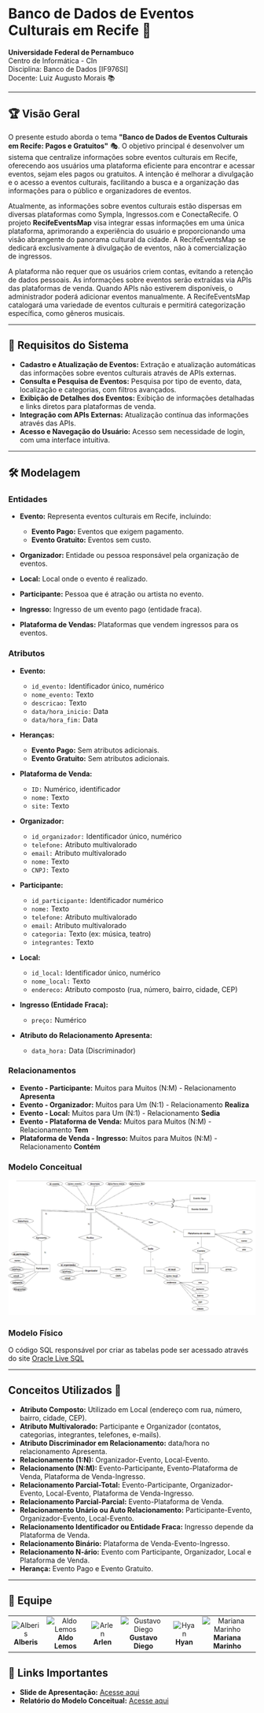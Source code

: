 # Banco de Dados de Eventos Culturais em Recife 🎉

**Universidade Federal de Pernambuco**  
Centro de Informática - CIn  
Disciplina: Banco de Dados [IF976SI]  
Docente: Luiz Augusto Morais 📚  

---

## 🏆 Visão Geral

O presente estudo aborda o tema **"Banco de Dados de Eventos Culturais em Recife: Pagos e Gratuitos"** 🎭. O objetivo principal é desenvolver um sistema que centralize informações sobre eventos culturais em Recife, oferecendo aos usuários uma plataforma eficiente para encontrar e acessar eventos, sejam eles pagos ou gratuitos. A intenção é melhorar a divulgação e o acesso a eventos culturais, facilitando a busca e a organização das informações para o público e organizadores de eventos.

Atualmente, as informações sobre eventos culturais estão dispersas em diversas plataformas como Sympla, Ingressos.com e ConectaRecife. O projeto **RecifeEventsMap** visa integrar essas informações em uma única plataforma, aprimorando a experiência do usuário e proporcionando uma visão abrangente do panorama cultural da cidade. A RecifeEventsMap se dedicará exclusivamente à divulgação de eventos, não à comercialização de ingressos.

A plataforma não requer que os usuários criem contas, evitando a retenção de dados pessoais. As informações sobre eventos serão extraídas via APIs das plataformas de venda. Quando APIs não estiverem disponíveis, o administrador poderá adicionar eventos manualmente. A RecifeEventsMap catalogará uma variedade de eventos culturais e permitirá categorização específica, como gêneros musicais. 

---

## 📝 Requisitos do Sistema

- **Cadastro e Atualização de Eventos:** Extração e atualização automáticas das informações sobre eventos culturais através de APIs externas.
- **Consulta e Pesquisa de Eventos:** Pesquisa por tipo de evento, data, localização e categorias, com filtros avançados.
- **Exibição de Detalhes dos Eventos:** Exibição de informações detalhadas e links diretos para plataformas de venda.
- **Integração com APIs Externas:** Atualização contínua das informações através das APIs.
- **Acesso e Navegação do Usuário:** Acesso sem necessidade de login, com uma interface intuitiva.

---

## 🛠️ Modelagem

### Entidades

- **Evento:** Representa eventos culturais em Recife, incluindo:
  - **Evento Pago:** Eventos que exigem pagamento.
  - **Evento Gratuito:** Eventos sem custo.

- **Organizador:** Entidade ou pessoa responsável pela organização de eventos.

- **Local:** Local onde o evento é realizado.

- **Participante:** Pessoa que é atração ou artista no evento.

- **Ingresso:** Ingresso de um evento pago (entidade fraca).

- **Plataforma de Vendas:** Plataformas que vendem ingressos para os eventos.

### Atributos

- **Evento:**
  - `id_evento:` Identificador único, numérico
  - `nome_evento:` Texto
  - `descricao:` Texto
  - `data/hora_inicio:` Data
  - `data/hora_fim:` Data

- **Heranças:**
  - **Evento Pago:** Sem atributos adicionais.
  - **Evento Gratuito:** Sem atributos adicionais.

- **Plataforma de Venda:**
  - `ID:` Numérico, identificador
  - `nome:` Texto
  - `site:` Texto

- **Organizador:**
  - `id_organizador:` Identificador único, numérico
  - `telefone:` Atributo multivalorado
  - `email:` Atributo multivalorado
  - `nome:` Texto
  - `CNPJ:` Texto

- **Participante:**
  - `id_participante:` Identificador numérico
  - `nome:` Texto
  - `telefone:` Atributo multivalorado
  - `email:` Atributo multivalorado
  - `categoria:` Texto (ex: música, teatro)
  - `integrantes:` Texto

- **Local:**
  - `id_local:` Identificador único, numérico
  - `nome_local:` Texto
  - `endereco:` Atributo composto (rua, número, bairro, cidade, CEP)

- **Ingresso (Entidade Fraca):**
  - `preço:` Numérico

- **Atributo do Relacionamento Apresenta:**
  - `data_hora:` Data (Discriminador)

### Relacionamentos

- **Evento - Participante:** Muitos para Muitos (N:M) - Relacionamento **Apresenta**
- **Evento - Organizador:** Muitos para Um (N:1) - Relacionamento **Realiza**
- **Evento - Local:** Muitos para Um (N:1) - Relacionamento **Sedia**
- **Evento - Plataforma de Venda:** Muitos para Muitos (N:M) - Relacionamento **Tem**
- **Plataforma de Venda - Ingresso:** Muitos para Muitos (N:M) - Relacionamento **Contém**

### Modelo Conceitual

![Modelo Conceitual](https://github.com/GustavoDiego/Banco-de-dados/blob/readd-names/projeto_conceitual/mdconceitual.png?raw=true)

### Modelo Físico
O código SQL responsável por criar as tabelas pode ser acessado através do site [Oracle Live SQL](https://livesql.oracle.com/ords/f?p=590:43:104094359396750:::::&success_msg=U2NyaXB0ICZxdW90O0JhbmNvIGRlIGRhZG9zIC0gUHJvamV0byBGw61zaWNvJnF1.,b3Q7IHNhdmVkLg%2F6-mzTYrFIn8SigCACBvookAsPelfLA5GX1b5SG9pjintZGtAR56sosCdJfDKbf0DPD3hU4mSXqVmsAutmKHfSA)

---

## Conceitos Utilizados 🧠

- **Atributo Composto:** Utilizado em Local (endereço com rua, número, bairro, cidade, CEP).
- **Atributo Multivalorado:** Participante e Organizador (contatos, categorias, integrantes, telefones, e-mails).
- **Atributo Discriminador em Relacionamento:** data/hora no relacionamento Apresenta.
- **Relacionamento (1:N):** Organizador-Evento, Local-Evento.
- **Relacionamento (N:M):** Evento-Participante, Evento-Plataforma de Venda, Plataforma de Venda-Ingresso.
- **Relacionamento Parcial-Total:** Evento-Participante, Organizador-Evento, Local-Evento, Plataforma de Venda-Ingresso.
- **Relacionamento Parcial-Parcial:** Evento-Plataforma de Venda.
- **Relacionamento Unário ou Auto Relacionamento:** Participante-Evento, Organizador-Evento, Local-Evento.
- **Relacionamento Identificador ou Entidade Fraca:** Ingresso depende da Plataforma de Venda.
- **Relacionamento Binário:** Plataforma de Venda-Evento-Ingresso.
- **Relacionamento N-ário:** Evento com Participante, Organizador, Local e Plataforma de Venda.
- **Herança:** Evento Pago e Evento Gratuito.

---

## 📸 Equipe

<table>
  <tr>
    <td align="center">
      <img src="https://avatars.githubusercontent.com/u/131917608?v=4" width="100px;" alt="Alberis"/><br />
      <b>Alberis</b><br />
    </td>
    <td align="center">
      <img src="https://avatars.githubusercontent.com/u/131917694?v=4" width="100px;" alt="Aldo Lemos"/><br />
      <b>Aldo Lemos</b><br />
    </td>
    <td align="center">
      <img src="https://avatars.githubusercontent.com/u/106412379?v=4" width="100px;" alt="Arlen"/><br />
      <b>Arlen</b><br />
    </td>
    <td align="center">
      <img src="https://avatars.githubusercontent.com/u/121072900?v=4" width="100px;" alt="Gustavo Diego"/><br />
      <b>Gustavo Diego</b><br />
       <td align="center">
      <img src="https://avatars.githubusercontent.com/u/131627751?v=4" width="100px;" alt="Hyan"/><br />
      <b>Hyan</b><br />
    </td>
    </td>
    <td align="center">
      <img src="https://avatars.githubusercontent.com/u/83255127?v=4" width="100px;" alt="Mariana Marinho"/><br />
      <b>Mariana Marinho</b><br />
    </td>
  </tr>
</table>

## 📄 Links Importantes

- **Slide de Apresentação:** [Acesse aqui](https://www.canva.com/design/DAGMZI-XY9w/ASRnqxPsQrhEXTYASQycgA/edit)
- **Relatório do Modelo Conceitual:** [Acesse aqui](https://docs.google.com/document/d/1LxW7YHrci9xnLmQZ7exMede7qmQTFSrv05TwC7iII4M/edit)
